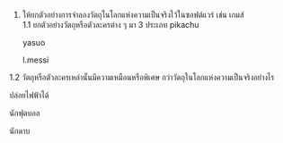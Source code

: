 
1. ให้ยกตัวอย่างการจำลองวัตถุในโลกแห่งความเป็นจริงไว้ในซอฟต์แวร์ เช่น เกมส์   
1.1 ยกตัวอย่างวัตถุหรือตัวละครต่าง ๆ  มา 3 ประเภท
   pikachu

   yasuo

   l.messi 


1.2 วัตถุหรือตัวละครเหล่านั้นมีความเหมือนหรือพิเศษ กว่าวัตถุในโลกแห่งความเป็นจริงอย่างไร  

ปล่อยไฟฟ้าได้

นักฟุตบอล

นักดาบ
